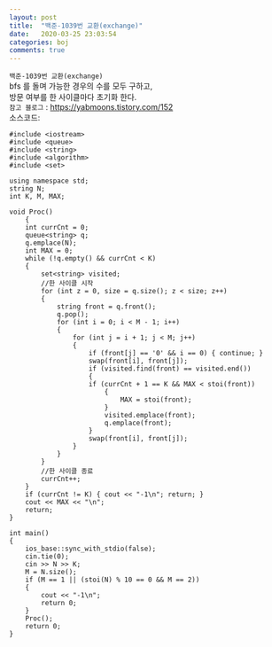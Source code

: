 ```yaml
---
layout: post
title:  "백준-1039번 교환(exchange)"
date:   2020-03-25 23:03:54
categories: boj
comments: true
---
```

`백준-1039번 교환(exchange)`  
bfs 를 돌며 가능한 경우의 수를 모두 구하고,  
방문 여부를 한 사이클마다 초기화 한다.  
`참고 블로그` : https://yabmoons.tistory.com/152  
소스코드:
	
	#include <iostream>
	#include <queue>
	#include <string>
	#include <algorithm>
	#include <set>

	using namespace std;
	string N;
	int K, M, MAX;

	void Proc()
		{
		int currCnt = 0;
		queue<string> q;
		q.emplace(N);
		int MAX = 0;
		while (!q.empty() && currCnt < K)
		{
			set<string> visited;
			//한 사이클 시작
			for (int z = 0, size = q.size(); z < size; z++)
			{
				string front = q.front();
				q.pop();
				for (int i = 0; i < M - 1; i++)
				{
					for (int j = i + 1; j < M; j++)
					{
						if (front[j] == '0' && i == 0) { continue; }
						swap(front[i], front[j]);
						if (visited.find(front) == visited.end())
						{
						if (currCnt + 1 == K && MAX < stoi(front))
							{
								MAX = stoi(front);
							}
							visited.emplace(front);
							q.emplace(front);
						}
						swap(front[i], front[j]);
					}
				}
			}
			//한 사이클 종료
			currCnt++;
		}
		if (currCnt != K) { cout << "-1\n";	return; }
		cout << MAX << "\n";
		return;
	}

	int main()
	{
		ios_base::sync_with_stdio(false);
		cin.tie(0);
		cin >> N >> K;
		M = N.size();
		if (M == 1 || (stoi(N) % 10 == 0 && M == 2))
		{
			cout << "-1\n";
			return 0;
		}
		Proc();
		return 0;
	}
